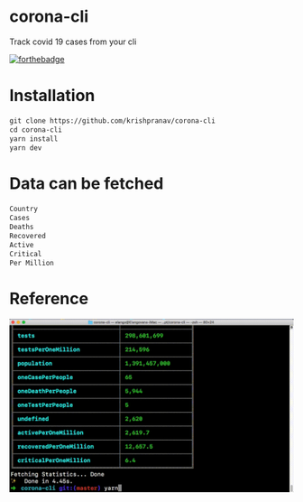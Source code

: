# corona-cli
Track covid 19 cases from your cli 

[![forthebadge](https://forthebadge.com/images/badges/made-with-crayons.svg)](https://forthebadge.com)

# Installation
```
git clone https://github.com/krishpranav/corona-cli
cd corona-cli
yarn install
yarn dev
```

# Data can be fetched
```
Country
Cases
Deaths
Recovered
Active
Critical
Per Million
```

# Reference
<img src="https://github.com/krishpranav/corona-cli/blob/master/gif/Untitled.gif">